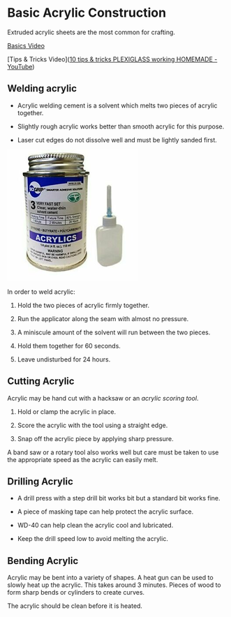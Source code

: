 # Basic Acrylic Construction

Extruded acrylic sheets are the most common for crafting.

[Basics Video](https://www.youtube.com/watch?v=TWAMdmJPdhg)

[Tips & Tricks Video]([10 tips &amp; tricks PLEXIGLASS working HOMEMADE - YouTube](https://www.youtube.com/watch?v=VAi879kLA34))

## Welding acrylic

- Acrylic welding cement is a solvent which melts two pieces of acrylic together.

- Slightly rough acrylic works better than smooth acrylic for this purpose.

- Laser cut edges do not dissolve well and must be lightly sanded first.

![](cement.jpg)

In order to weld acrylic:

1. Hold the two pieces of acrylic firmly together.

2. Run the applicator along the seam with almost no pressure.

3. A miniscule amount of the solvent will run between the two pieces.

4. Hold them together for 60 seconds.

5. Leave undisturbed for 24 hours.

## Cutting Acrylic

Acrylic may be hand cut with a hacksaw or an *acrylic scoring tool*. 

1. Hold or clamp the acrylic in place.

2. Score the acrylic with the tool using a straight edge.

3. Snap off the acrylic piece by applying sharp pressure.

A band saw or a rotary tool also works well but care must be taken to use the appropriate speed as the acrylic can easily melt.

## Drilling Acrylic

- A drill press with a step drill bit works bit but a standard bit works fine.

- A piece of masking tape can help protect the acrylic surface.

- WD-40 can help clean the acrylic cool and lubricated.

- Keep the drill speed low to avoid melting the acrylic.

## Bending Acrylic

Acrylic may be bent into a variety of shapes. A heat gun can be used to slowly heat up the acrylic. This takes around 3 minutes. Pieces of wood to form sharp bends or cylinders to create curves.

The acrylic should be clean before it is heated.
